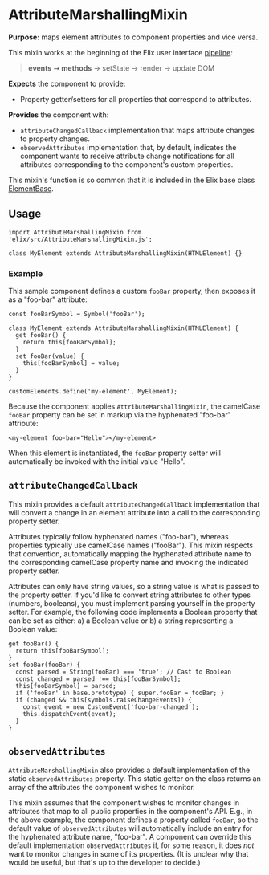 # AttributeMarshallingMixin

**Purpose:** maps element attributes to component properties and vice versa.

This mixin works at the beginning of the Elix user interface [pipeline](pipeline):

> **events** ➞ **methods** → setState → render → update DOM

**Expects** the component to provide:
* Property getter/setters for all properties that correspond to attributes.

**Provides** the component with:
* `attributeChangedCallback` implementation that maps attribute changes to property changes.
* `observedAttributes` implementation that, by default, indicates the component wants to receive attribute change notifications for all attributes corresponding to the component's custom properties.

This mixin's function is so common that it is included in the Elix base class [ElementBase](ElementBase).


## Usage

    import AttributeMarshallingMixin from 'elix/src/AttributeMarshallingMixin.js';

    class MyElement extends AttributeMarshallingMixin(HTMLElement) {}


### Example

This sample component defines a custom `fooBar` property, then exposes it as a "foo-bar" attribute:

    const fooBarSymbol = Symbol('fooBar');

    class MyElement extends AttributeMarshallingMixin(HTMLElement) {
      get fooBar() {
        return this[fooBarSymbol];
      }
      set fooBar(value) {
        this[fooBarSymbol] = value;
      }
    }

    customElements.define('my-element', MyElement);

Because the component applies `AttributeMarshallingMixin`, the camelCase `fooBar` property can be set in markup via the hyphenated "foo-bar" attribute:

    <my-element foo-bar="Hello"></my-element>

When this element is instantiated, the `fooBar` property setter will automatically be invoked with the initial value "Hello".


## `attributeChangedCallback`

This mixin provides a default `attributeChangedCallback` implementation that will convert a change in an element attribute into a call to the corresponding property setter.

Attributes typically follow hyphenated names ("foo-bar"), whereas properties typically use camelCase names ("fooBar"). This mixin respects that convention, automatically mapping the hyphenated attribute name to the corresponding camelCase property name and invoking the indicated property setter.

Attributes can only have string values, so a string value is what is passed to the property setter. If you'd like to convert string attributes to other types
(numbers, booleans), you must implement parsing yourself in the property setter. For example, the following code implements a Boolean property that can be set as either: a) a Boolean value or b) a string representing a Boolean value:

    get fooBar() {
      return this[fooBarSymbol];
    }
    set fooBar(fooBar) {
      const parsed = String(fooBar) === 'true'; // Cast to Boolean
      const changed = parsed !== this[fooBarSymbol];
      this[fooBarSymbol] = parsed;
      if ('fooBar' in base.prototype) { super.fooBar = fooBar; }
      if (changed && this[symbols.raiseChangeEvents]) {
        const event = new CustomEvent('foo-bar-changed');
        this.dispatchEvent(event);
      }
    }


## `observedAttributes`

`AttributeMarshallingMixin` also provides a default implementation of the static `observedAttributes` property. This static getter on the class returns an array of the attributes the component wishes to monitor.

This mixin assumes that the component wishes to monitor changes in attributes that map to all public properties in the component's API. E.g., in the above example, the component defines a property called `fooBar`, so the default value of `observedAttributes` will automatically include an entry for the hyphenated attribute name, "foo-bar". A component can override this default implementation `observedAttributes` if, for some reason, it does _not_ want to monitor changes in some of its properties. (It is unclear why that would be useful, but that's up to the developer to decide.)
